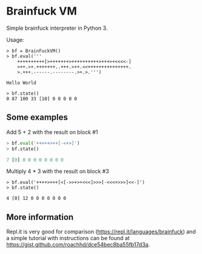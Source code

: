 # Brainfuck VM

Simple brainfuck interpreter in Python 3.

Usage:
```python3
> bf = BrainFuckVM()
> bf.eval('''
    ++++++++++[>+++++++>++++++++++>+++>+<<<<-]
    >++.>+.+++++++..+++.>++.<<+++++++++++++++.
    >.+++.------.--------.>+.>.''')

Hello World

> bf.state()
0 87 100 33 [10] 0 0 0 0 0 
```

## Some examples

Add 5 + 2 with the result on block #1
```python
> bf.eval('+++++>++[-<+>]')
> bf.state()

7 [0] 0 0 0 0 0 0 0 0 
```

Multiply 4 * 3 with the result on block #3
```python3
> bf.eval('++++>+++[<[->>+>+<<<]>>>[-<<<+>>>]<<-]')
> bf.state()

4 [0] 12 0 0 0 0 0 0 0
```

## More information

Repl.it is very good for comparison (https://repl.it/languages/brainfuck) and a simple tutorial with instructions can be found at https://gist.github.com/roachhd/dce54bec8ba55fb17d3a.